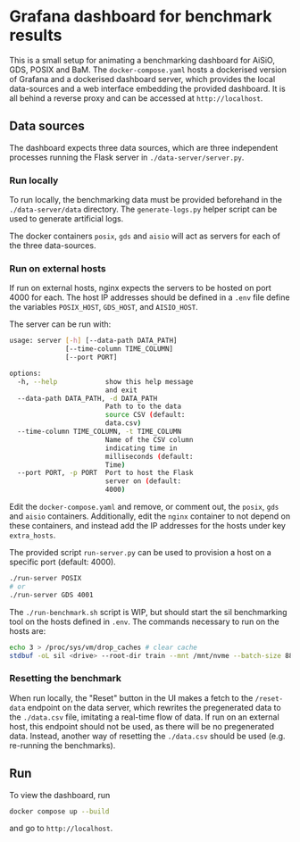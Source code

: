 # Grafana dashboard for benchmark results

This is a small setup for animating a benchmarking dashboard for AiSiO, GDS, POSIX and
BaM. The `docker-compose.yaml` hosts a dockerised version of Grafana and a dockerised
dashboard server, which provides the local data-sources and a web interface embedding the
provided dashboard. It is all behind a reverse proxy and can be accessed at
`http://localhost`.

## Data sources

The dashboard expects three data sources, which are three independent processes running
the Flask server in `./data-server/server.py`.

### Run locally

To run locally, the benchmarking data must be provided beforehand in the
`./data-server/data` directory. The `generate-logs.py` helper script can be used to
generate artificial logs.

The docker containers `posix`, `gds` and `aisio` will act as servers for each of the
three data-sources.

### Run on external hosts

If run on external hosts, nginx expects the servers to be hosted on port 4000 for each.
The host IP addresses should be defined in a `.env` file define the variables
`POSIX_HOST`, `GDS_HOST`, and `AISIO_HOST`.

The server can be run with:

```sh
usage: server [-h] [--data-path DATA_PATH]
              [--time-column TIME_COLUMN]
              [--port PORT]

options:
  -h, --help            show this help message
                        and exit
  --data-path DATA_PATH, -d DATA_PATH
                        Path to to the data
                        source CSV (default:
                        data.csv)
  --time-column TIME_COLUMN, -t TIME_COLUMN
                        Name of the CSV column
                        indicating time in
                        milliseconds (default:
                        Time)
  --port PORT, -p PORT  Port to host the Flask
                        server on (default:
                        4000)
```

Edit the `docker-compose.yaml` and remove, or comment out, the `posix`, `gds` and `aisio`
containers. Additionally, edit the `nginx` container to not depend on these containers,
and instead add the IP addresses for the hosts under key `extra_hosts`.

The provided script `run-server.py` can be used to provision a host on a specific port (default: 4000).

```sh
./run-server POSIX
# or
./run-server GDS 4001
```

The `./run-benchmark.sh` script is WIP, but should start the sil benchmarking tool on the
hosts defined in `.env`. The commands necessary to run on the hosts are:

```sh
echo 3 > /proc/sys/vm/drop_caches # clear cache
stdbuf -oL sil <drive> --root-dir train --mnt /mnt/nvme --batch-size 888 --batches 1000 --backend <gds or posix> > /tmp/data-server/data.csv
```

### Resetting the benchmark

When run locally, the "Reset" button in the UI makes a fetch to the `/reset-data`
endpoint on the data server, which rewrites the pregenerated data to the `./data.csv`
file, imitating a real-time flow of data. If run on an external host, this endpoint
should not be used, as there will be no pregenerated data. Instead, another way of
resetting the `./data.csv` should be used (e.g. re-running the benchmarks).

## Run

To view the dashboard, run

```sh
docker compose up --build
```

and go to `http://localhost`.

